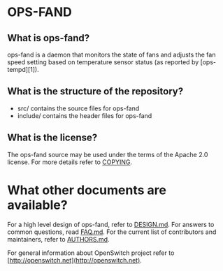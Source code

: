 OPS-FAND
========

What is ops-fand?
-----------------
ops-fand is a daemon that monitors the state of fans and adjusts the fan speed setting based on temperature sensor status (as reported by [ops-tempd][1]).

What is the structure of the repository?
----------------------------------------
* src/ contains the source files for ops-fand
* include/ contains the header files for ops-fand

What is the license?
--------------------
The ops-fand source may be used under the terms of the Apache 2.0 license. For more details refer to [COPYING](COPYING).

What other documents are available?
===================================
For a high level design of ops-fand, refer to [DESIGN.md](DESIGN.md).
For answers to common questions, read [FAQ.md](FAQ.md).
For the current list of contributors and maintainers, refer to [AUTHORS.md](AUTHORS.md).

For general information about OpenSwitch project refer to [http://openswitch.net](http://openswitch.net).
